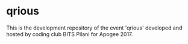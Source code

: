 # qrious
This is the development repository of the event 'qrious' developed and hosted by coding club BITS Pilani for Apogee 2017.
